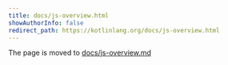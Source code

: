 ```yaml
---
title: docs/js-overview.html
showAuthorInfo: false
redirect_path: https://kotlinlang.org/docs/js-overview.html
---
```


The page is moved to [docs/js-overview.md](docs/js-overview.md)
